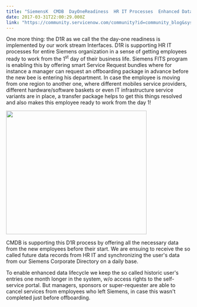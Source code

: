 ```yaml
---
title: "SiemensK  CMDB  DayOneReadiness  HR IT Processes  Enhanced Data Lifecycle Scenarios"
date: 2017-03-31T22:00:29.000Z
link: "https://community.servicenow.com/community?id=community_blog&sys_id=929d2e69dbd0dbc01dcaf3231f9619fa"
---
```

<p>One more thing: the D1R as we call the the day-one readiness is implemented by our work stream Interfaces. D1R is supporting HR IT processes for entire Siemens organization in a sense of getting employees ready to work from the 1<sup>st</sup> day of their business life. Siemens FITS program is enabling this by offering smart Service Request bundles where for instance a manager can request an offboarding package in advance before the new bee is entering his department. In case the employee is moving from one region to another one, where different mobiles service providers, different hardware/software baskets or even IT infrastructure service variants are in place, a transfer package helps to get this things resolved and also makes this employee ready to work from the day 1!</p><p><img  class="image-1 jive-image" height="337" src="69f8b84adb9cdfc03eb27a9e0f9619de.iix" style="width: 383px; height: 337.296px;" width="383"/></p><p>CMDB is supporting this D1R process by offering all the necessary data from the new employees before their start. We are ensuing to receive the so called future data records from HR IT and synchronizing the user's data from our Siemens Corporate Directory on a daily base. </p><p>To enable enhanced data lifecycle we keep the so called historic user's entries one month longer in the system, w/o access rights to the self-service portal. But managers, sponsors or super-requester are able to cancel services from employees who left Siemens, in case this wasn't completed just before offboarding.</p>